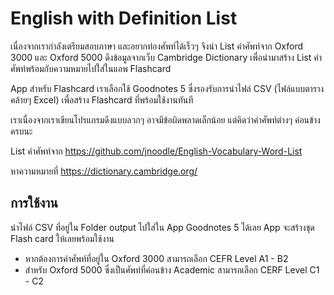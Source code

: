 # English with Definition List

เนื่องจากเรากำลังเตรียมสอบภาษา และอยากท่องศัพท์ได้เร็วๆ จึงนำ List คำศัพท์จาก Oxford 3000 และ Oxford 5000 ดึงข้อมูลจากเว็บ Cambridge Dictionary เพื่อนำมาสร้าง List คำศัพท์พร้อมกับความหมายไปใส่ในแอพ Flashcard

App สำหรับ Flashcard เราเลือกใช้ Goodnotes 5 ซึ่งรองรับการนำไฟล์ CSV (ไฟล์แบบตารางคล้ายๆ Excel) เพื่อสร้าง Flashcard ที่พร้อมใช้งานทันที

เราเนื่องจากเราเขียนโปรแกรมดึงแบบลวกๆ อาจมีข้อผิดพลาดเล็กน้อย แต่คิดว่าคำศัพท์ต่างๆ ค่อนข้างครบนะ

List คำศัพท์จาก https://github.com/jnoodle/English-Vocabulary-Word-List

หาความหมายที่ https://dictionary.cambridge.org/

## การใช้งาน

นำไฟล์ CSV ที่อยู่ใน Folder output ไปใส่ใน App Goodnotes 5 ได้เลย App จะสร้างชุด Flash card ให้เลยพร้อมใช้งาน

- หากต้องการคำศัพท์ที่อยู่ใน Oxford 3000 สามารถเลือก CEFR Level A1 - B2
- สำหรับ Oxford 5000 ซึ่งเป็นศัพท์ที่ค่อนข้าง Academic สามารถเลือก CERF Level C1 - C2
